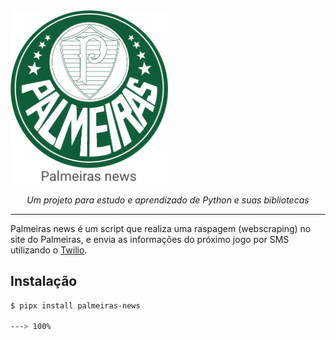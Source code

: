 <img class="logo" src="docs/assets/palmeiras_news.png" width="50%">
<p align="center">
    <em>Um projeto para estudo e aprendizado de Python e suas bibliotecas</em>
</p>

---

Palmeiras news é um script que realiza uma raspagem (webscraping) no site do Palmeiras, e envia as informações do próximo jogo por SMS utilizando o <a href="https://www.twilio.com/pt-br" target="_blank">Twilio</a>.

## Instalação

<div class="termy">

```bash
$ pipx install palmeiras-news

---> 100%
```

</div>